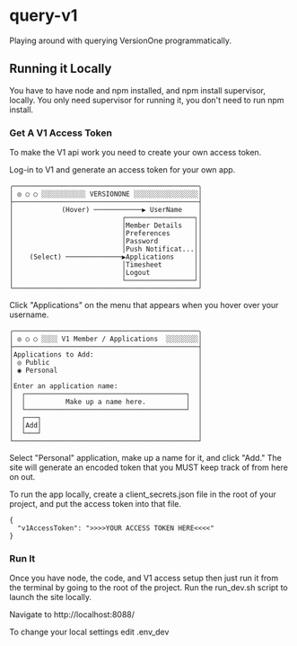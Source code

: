 query-v1
========

Playing around with querying VersionOne programmatically.

## Running it Locally

You have to have node and npm installed, and npm install supervisor, locally. You only need supervisor for running it, you don't need to run npm install.

### Get A V1 Access Token

To make the V1 api work you need to create your own access token.

Log-in to V1 and generate an access token for your own app.

    ╭──────────────────────────────────────────────╮
    │ ◎ ○ ○ ░░░░░░░░░░░ VERSIONONE ░░░░░░░░░░░░░░░░│
    ├──────────────────────────────────────────────┤
    │            (Hover) ────────────▶ UserName    │
    │                           ┌─────────────────┐│
    │                           │Member Details   ││
    │                           │Preferences      ││
    │                           │Password         ││
    │                           │Push Notificat...││
    │    (Select) ──────────────▶Applications     ││
    │                           │Timesheet        ││
    │                           │Logout           ││
    │                           └─────────────────┘│
    └──────────────────────────────────────────────┘

Click "Applications" on the menu that appears when you hover over your username.

    ╭──────────────────────────────────────────────╮
    │ ◎ ○ ○ ░░░░ V1 Member / Applications  ░░░░░░░░│
    ├──────────────────────────────────────────────┤
    │Applications to Add:                          │
    │ ◎ Public                                     │
    │ ◉ Personal                                   │
    │                                              │
    │Enter an application name:                    │
    │  ┌────────────────────────────────────────┐  │
    │  │          Make up a name here.          │  │
    │  └────────────────────────────────────────┘  │
    │  ┌───┐                                       │
    │  │Add│                                       │
    │  └───┘                                       │
    └──────────────────────────────────────────────┘

Select "Personal" application, make up a name for it, and click "Add." The site will generate an encoded token that you MUST keep track of from here on out.

To run the app locally, create a client_secrets.json file in the root of your project, and put the access token into that file.

    {
      "v1AccessToken": ">>>>YOUR ACCESS TOKEN HERE<<<<"
    }

### Run It

Once you have node, the code, and V1 access setup then just run it from the terminal by going to the root of the project. Run the run_dev.sh script to launch the site locally.

Navigate to http://localhost:8088/

To change your local settings edit .env_dev
